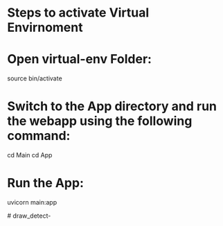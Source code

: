 # Steps to activate Virtual Envirnoment
# Open virtual-env Folder:

source bin/activate

# Switch to the App directory and run the webapp using the following command:
cd Main
cd App


# Run the App:
uvicorn main:app

#   d r a w _ d e t e c t -  
 
